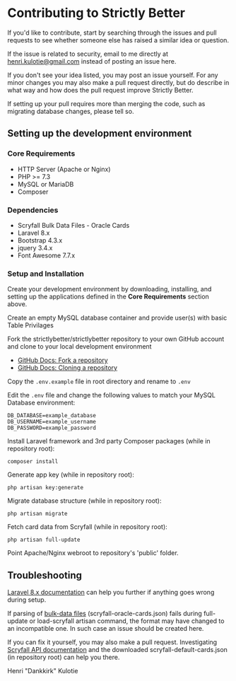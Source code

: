 # Contributing to Strictly Better

If you'd like to contribute, start by searching through the issues and pull requests to see whether someone else has raised a similar idea or question.

If the issue is related to security, email to me directly at henri.kulotie@gmail.com instead of posting an issue here.

If you don't see your idea listed, you may post an issue yourself. 
For any minor changes you may also make a pull request directly, but do describe in what way and how does the pull request improve Strictly Better.

If setting up your pull requires more than merging the code, such as migrating database changes, please tell so.



## Setting up the development environment


### Core Requirements
 - HTTP Server (Apache or Nginx)
 - PHP >= 7.3
 - MySQL or MariaDB
 - Composer


### Dependencies
 - Scryfall Bulk Data Files - Oracle Cards
 - Laravel 8.x
 - Bootstrap 4.3.x
 - jquery 3.4.x
 - Font Awesome 7.7.x


### Setup and Installation

Create your development environment by downloading, installing, and setting up the applications defined in the **Core Requirements** section above.

Create an empty MySQL database container and provide user(s) with basic Table Privilages

Fork the strictlybetter/strictlybetter repository to your own GitHub account and clone to your local development environment
 - [GitHub Docs: Fork a repository](https://docs.github.com/en/free-pro-team@latest/github/getting-started-with-github/fork-a-repo)
 - [GitHub Docs: Cloning a repository](https://docs.github.com/en/free-pro-team@latest/github/creating-cloning-and-archiving-repositories/cloning-a-repository)


Copy the `.env.example` file in root directory and rename to `.env`

Edit the `.env` file and change the following values to match your MySQL Database environment:
```
DB_DATABASE=example_database
DB_USERNAME=example_username
DB_PASSWORD=example_password
```

Install Laravel framework and 3rd party Composer packages (while in repository root):
```
composer install 
```

Generate app key (while in repository root):
```
php artisan key:generate
```
   
Migrate database structure (while in repository root):
```
php artisan migrate 
```

Fetch card data from Scryfall (while in repository root):
```
php artisan full-update
```

Point Apache/Nginx webroot to repository's 'public' folder.


## Troubleshooting
[Laravel 8.x documentation](https://laravel.com/docs/8.x) can help you further if anything goes wrong during setup.

If parsing of [bulk-data files](https://scryfall.com/docs/api/bulk-data) (scryfall-oracle-cards.json) fails during full-update or load-scryfall artisan command, the format may have changed to an incompatible one. In such case an issue should be created here. 

If you can fix it yourself, you may also make a pull request. Investigating [Scryfall API documentation](https://scryfall.com/docs/api) and the downloaded scryfall-default-cards.json (in repository root) can help you there.


Henri "Dankkirk" Kulotie
